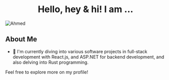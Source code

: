 <div align="center">
  <h1>Hello, hey & hi! I am ...</h1>
</div>

![Ahmed](https://github.com/aymud/aymud/assets/37085550/329fa235-ce91-4b50-8fab-479d075ca344)

<!--![Ahmed](https://github.com/aymud/aymud/assets/37085550/79b2cb33-c39d-4e40-9eb0-0f70309c9474)-->
<!--![Ahmed](https://user-images.githubusercontent.com/37085550/143720719-921f648a-5bc5-42ce-965b-65b59dc5ab4e.gif)-->
<!--![I am amazing and let's leave it at that](https://user-images.githubusercontent.com/37085550/101722330-3cbd1800-3a67-11eb-965e-464544fd689e.gif)-->

<!--
**AMax23/AMax23** is a ✨ _special_ ✨ repository because its `README.md` (this file) appears on your GitHub profile.

Here are some ideas to get you started:

- 🔭 I’m currently working on ...
- 🌱 I’m currently learning ...
- 👯 I’m looking to collaborate on ...
- 🤔 I’m looking for help with ...
- 💬 Ask me about ...
- 📫 How to reach me: ...
- 😄 Pronouns: ...
- ⚡ Fun fact: ...
-->

## About Me

- 🌱 I'm currently diving into various software projects in full-stack development with React.js, and ASP.NET for backend development, and also delving into Rust programming.

Feel free to explore more on my profile!
